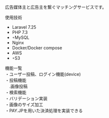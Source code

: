 広告媒体主と広告主を繋ぐマッチングサービスです。

使用技術
* Laravel 7.25
* PHP 7.3
* ◦MySQL
* Nginx 
* Docker/Docker compose
* AWS
* ◦S3


機能一覧<br>
・ユーザー投稿、ログイン機能(device)<br>
・投稿機能<br>
　.画像投稿<br>
・検索機能<br>
・バリデーション実装<br>
・画像のサイズ加工<br>
・PAY.JPを用いた決済処理を実装できる<br>
